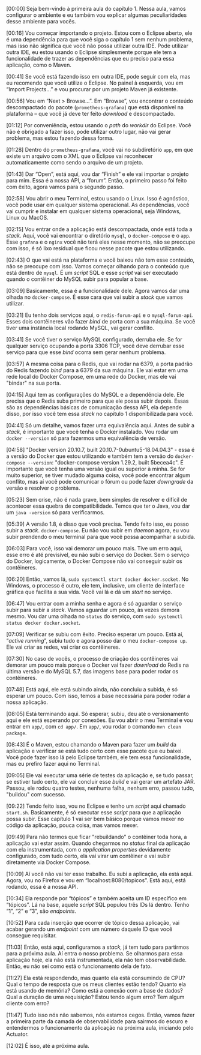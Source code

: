 \[00:00\] Seja bem-vindo à primeira aula do capítulo 1. Nessa aula, vamos configurar o ambiente e eu também vou explicar algumas peculiaridades desse ambiente para vocês.

\[00:16\] Vou começar importando o projeto. Estou com o Eclipse aberto, ele é uma dependência para que você siga o capítulo 1 sem nenhum problema, mas isso não significa que você não possa utilizar outra IDE. Pode utilizar outra IDE, eu estou usando o Eclipse simplesmente porque ele tem a funcionalidade de trazer as dependências que eu preciso para essa aplicação, como o Maven.

\[00:41\] Se você está fazendo isso em outra IDE, pode seguir com ela, mas eu recomendo que você utilize o Eclipse. No painel à esquerda, vou em “Import Projects...” e vou procurar por um projeto Maven já existente.

\[00:56\] Vou em “Next > Browse...”. Em “Browse”, vou encontrar o conteúdo descompactado do pacote (`prometheus-grafana`) que está disponível na plataforma – que você já deve ter feito _download_ e descompactado.

\[01:12\] Por conveniência, estou usando o _path_ do _workdir_ do Eclipse. Você não é obrigado a fazer isso, pode utilizar outro lugar, não vai gerar problema, mas estou fazendo dessa forma.

\[01:28\] Dentro do `prometheus-grafana`, você vai no subdiretório `app`, em que existe um arquivo com o XML que o Eclipse vai reconhecer automaticamente como sendo o arquivo de um projeto.

\[01:43\] Dar “Open”, está aqui, vou dar “Finish” e ele vai importar o projeto para mim. Essa é a nossa API, a “forum”. Então, o primeiro passo foi feito com êxito, agora vamos para o segundo passo.

\[02:58\] Vou abrir o meu Terminal, estou usando o Linux. Isso é agnóstico, você pode usar em qualquer sistema operacional. As dependências, você vai cumprir e instalar em qualquer sistema operacional, seja Windows, Linux ou MacOS.

\[02:15\] Vou entrar onde a aplicação está descompactada, onde está toda a _stack_. Aqui, você vai encontrar o diretório `mysql`, o `docker-compose` e o `app`. Esse `grafana` e o `nginx` você não terá eles nesse momento, não se preocupe com isso, é só lixo residual que ficou nesse pacote que estou utilizando.

\[02:43\] O que vai está na plataforma e você baixou não tem esse conteúdo, não se preocupe com isso. Vamos começar olhando para o conteúdo que está dentro de `mysql`. É um _script_ SQL e esse _script_ vai ser executado quando o contêiner do MySQL subir para popular a base.

\[03:09\] Basicamente, essa é a funcionalidade dele. Agora vamos dar uma olhada no `docker-compose`. É esse cara que vai subir a _stack_ que vamos utilizar.

\[03:21\] Eu tenho dois serviços aqui, o `redis-forum-api` e o `mysql-forum-api`. Esses dois contêineres vão fazer _bind_ de porta com a sua máquina. Se você tiver uma instância local rodando MySQL, vai gerar conflito.

\[03:41\] Se você tiver o serviço MySQL configurado, derruba ele. Se for qualquer serviço ocupando a porta 3306 TCP, você deve derrubar esse serviço para que esse _bind_ ocorra sem gerar nenhum problema.

\[03:57\] A mesma coisa para o Redis, que vai rodar na 6379, a porta padrão do Redis fazendo _bind_ para a 6379 da sua máquina. Ele vai estar em uma rede local do Docker Compose, em uma rede do Docker, mas ele vai "bindar" na sua porta.

\[04:15\] Aqui tem as configurações do MySQL e a dependência dele. Ele precisa que o Redis suba primeiro para que ele possa subir depois. Essas são as dependências básicas de comunicação dessa API, ela depende disso, por isso você tem essa _stack_ no capitulo 1 disponibilizada para você.

\[04:41\] Só um detalhe, vamos fazer uma equivalência aqui. Antes de subir a _stack_, é importante que você tenha o Docker instalado. Vou rodar um `docker --version` só para fazermos uma equivalência de versão.

\[04:58\] "Docker version 20.10.7, built 20.10.7-0ubuntu5-18.04.04.3" - essa é a versão do Docker que estou utilizando e também tem a versão do `docker-compose --version`: "docker-compose version 1.29.2, built 5becea4c". É importante que você tenha uma versão igual ou superior à minha. Se for muito superior, se tiver mudado alguma coisa, você pode encontrar algum conflito, mas aí você pode comunicar o fórum ou pode fazer _downgrade_ da versão e resolver o problema.

\[05:23\] Sem crise, não é nada grave, bem simples de resolver e difícil de acontecer essa quebra de compatibilidade. Temos que ter o Java, vou dar um `java -version` só para verificarmos.

\[05:39\] A versão 1.8, é disso que você precisa. Tendo feito isso, eu posso subir a _stack_. `docker-compose`. Eu não vou subir em _daemon_ agora, eu vou subir prendendo o meu terminal para que você possa acompanhar a subida.

\[06:03\] Para você, isso vai demorar um pouco mais. Tive um erro aqui, esse erro é até previsível, eu não subi o serviço do Docker. Sem o serviço do Docker, logicamente, o Docker Compose não vai conseguir subir os contêineres.

\[06:20\] Então, vamos lá, `sudo systemctl start docker docker.socket`. No Windows, o processo é outro, ele tem, inclusive, um cliente de interface gráfica que facilita a sua vida. Você vai lá e dá um _start_ no serviço.

\[06:47\] Vou entrar com a minha senha e agora é só aguardar o serviço subir para subir a _stack_. Vamos aguardar um pouco, às vezes demora mesmo. Vou dar uma olhada no `status` do serviço, com `sudo systemctl status docker docker.socket`.

\[07:09\] Verificar se subiu com êxito. Preciso esperar um pouco. Está aí, “_active running_”, subiu tudo e agora posso dar o meu `docker-compose up`. Ele vai criar as redes, vai criar os contêineres.

\[07:30\] No caso de vocês, o processo de criação dos contêineres vai demorar um pouco mais porque o Docker vai fazer _download_ do Redis na última versão e do MySQL 5.7, das imagens base para poder rodar os contêineres.

\[07:48\] Está aqui, ele está subindo ainda, não concluiu a subida, é só esperar um pouco. Com isso, temos a base necessária para poder rodar a nossa aplicação.

\[08:05\] Está terminando aqui. Só esperar, subiu, deu até o versionamento aqui e ele está esperando por conexões. Eu vou abrir o meu Terminal e vou entrar em `app/`, com `cd app/`. Em `app/`, vou rodar o comando `mvn clean package`.

\[08:43\] É o Maven, estou chamando o Maven para fazer um _build_ da aplicação e verificar se está tudo certo com esse pacote que eu baixei. Você pode fazer isso lá pelo Eclipse também, ele tem essa funcionalidade, mas eu prefiro fazer aqui no Terminal.

\[09:05\] Ele vai executar uma série de testes da aplicação e, se tudo passar, se estiver tudo certo, ele vai concluir esse _build_ e vai gerar um artefato JAR. Passou, ele rodou quatro testes, nenhuma falha, nenhum erro, passou tudo, "buildou" com sucesso.

\[09:22\] Tendo feito isso, vou no Eclipse e tenho um _script_ aqui chamado `start.sh`. Basicamente, é só executar esse _script_ para que a aplicação possa subir. Esse capítulo 1 vai ser bem básico porque vamos mexer no código da aplicação, pouca coisa, mas vamos mexer.

\[09:49\] Para não termos que ficar "rebuildando" o contêiner toda hora, a aplicação vai estar assim. Quando chegarmos no _status_ final da aplicação com ela instrumentada, com o _application properties_ devidamente configurado, com tudo certo, ela vai virar um contêiner e vai subir diretamente via Docker Compose.

\[10:09\] Aí você não vai ter esse trabalho. Eu subi a aplicação, ela está aqui. Agora, vou no Firefox e vou em “localhost:8080/topicos”. Está aqui, está rodando, essa é a nossa API.

\[10:34\] Ela responde por “tópicos” e também aceita um ID específico em “tópicos”. Lá na base, aquele _script_ SQL populou três IDs lá dentro. Tenho “1”, “2” e “3”, são _endpoints_.

\[10:52\] Para cada inserção que ocorrer de tópico dessa aplicação, vai acabar gerando um _endpoint_ com um número daquele ID que você consegue requisitar.

\[11:03\] Então, está aqui, configuramos a _stack_, já tem tudo para partirmos para a próxima aula. Aí entra o nosso problema. Se olharmos para essa aplicação hoje, ela não está instrumentada, ela não tem observabilidade. Então, eu não sei como está o funcionamento dela de fato.

\[11:27\] Ela está respondendo, mas quanto ela está consumindo de CPU? Qual o tempo de resposta que os meus clientes estão tendo? Quanto ela está usando de memória? Como está a conexão com a base de dados? Qual a duração de uma requisição? Estou tendo algum erro? Tem algum cliente com erro?

\[11:47\] Tudo isso nós não sabemos, nós estamos cegos. Então, vamos fazer a primeira parte da camada de observabilidade para sairmos do escuro e entendermos o funcionamento da aplicação na próxima aula, iniciando pelo Actuator.

\[12:02\] É isso, até a próxima aula.
